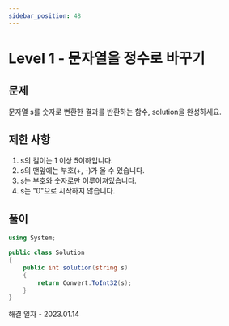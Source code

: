 ```yaml
---
sidebar_position: 48
---
```


# Level 1 - 문자열을 정수로 바꾸기

## 문제

문자열 s를 숫자로 변환한 결과를 반환하는 함수, solution을 완성하세요.

## 제한 사항

1. s의 길이는 1 이상 5이하입니다.
2. s의 맨앞에는 부호(+, -)가 올 수 있습니다.
3. s는 부호와 숫자로만 이루어져있습니다.
4. s는 "0"으로 시작하지 않습니다.

## 풀이

```c#
using System;

public class Solution
{
    public int solution(string s)
    {
        return Convert.ToInt32(s);
    }
}
```

해결 일자 - 2023.01.14